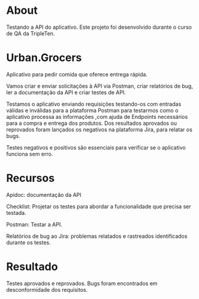 
# About  
Testando a API do aplicativo.
Este projeto foi desenvolvido durante o curso de QA da TripleTen. 



# Urban.Grocers 
Aplicativo para pedir comida que oferece entrega rápida. 

Vamos criar e enviar solicitações à API via Postman, criar relatórios de bug, ler a documentação da API e criar testes de API.

Testamos o aplicativo enviando requisições testando-os com entradas válidas e inválidas para a plataforma Postman para testarmos como o aplicativo processa as informações ,com ajuda de Endpoints necessários para a compra e entrega dos produtos. Dos resultados aprovados ou reprovados foram lançados os negativos na plataforma Jira, para relatar os bugs.

Testes negativos e positivos são essenciais para verificar se o aplicativo funciona sem erro.

# Recursos
Apidoc: documentação da API

Checklist: Projetar os testes para abordar a funcionalidade que precisa ser testada.

Postman: Testar a API.

Relatórios de bug ao Jira: problemas relatados e rastreados identificados durante os testes.

# Resultado
Testes aprovados e reprovados.
Bugs foram encontrados em desconformidade dos requisitos.
